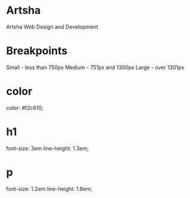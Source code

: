 
# Artsha
 Artsha Web Design and Development


# Breakpoints
Small - less than 750px
Medium - 751px and 1300px
Large - over 1301px




# color
 color: #f2c610; 

# h1 
 font-size: 3em
 line-height: 1.3em;

# p  
font-size: 1.2em
 line-height: 1.8em;

